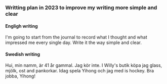 ### Writting plan in 2023 to improve my writing more simple and clear

#### Engligh writing
I'm going to start from the journal to record what I thought and what impressed me every single day. Write it the way simple and clear. 

#### Swedish writing
Hui, min namm, är 41 år gammal. Jag kör inte. I Willy's butik köpa jag glass, mjölk, ost and pankorkar. Idag spela Yihong och jag med is hockey. Bra jobba, Yihong!